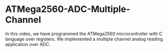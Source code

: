 # ATMega2560-ADC-Multiple-Channel

In this video, we have programmed the ATMega2560 microcontroller with C language over registers. We implemented a multiple channel analog reading application over ADC.
